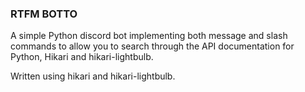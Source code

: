 ### RTFM BOTTO

A simple Python discord bot implementing both message and slash commands to allow
you to search through the API documentation for Python, Hikari and hikari-lightbulb.

Written using hikari and hikari-lightbulb.